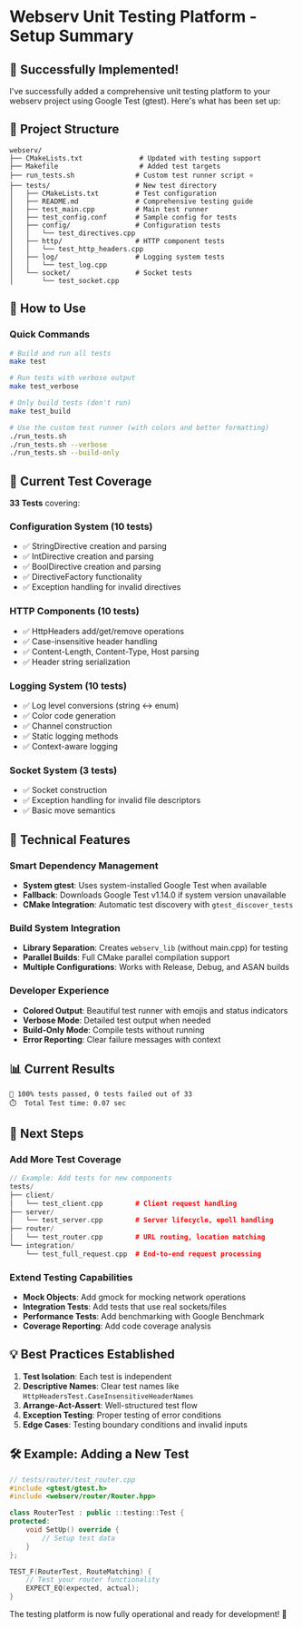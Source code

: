 # Webserv Unit Testing Platform - Setup Summary

## 🎉 Successfully Implemented!

I've successfully added a comprehensive unit testing platform to your webserv project using Google Test (gtest). Here's what has been set up:

## 📁 Project Structure

```
webserv/
├── CMakeLists.txt              # Updated with testing support
├── Makefile                    # Added test targets
├── run_tests.sh               # Custom test runner script ⭐
├── tests/                     # New test directory
│   ├── CMakeLists.txt         # Test configuration
│   ├── README.md              # Comprehensive testing guide
│   ├── test_main.cpp          # Main test runner
│   ├── test_config.conf       # Sample config for tests
│   ├── config/                # Configuration tests
│   │   └── test_directives.cpp
│   ├── http/                  # HTTP component tests
│   │   └── test_http_headers.cpp
│   ├── log/                   # Logging system tests
│   │   └── test_log.cpp
│   └── socket/                # Socket tests
│       └── test_socket.cpp
```

## 🚀 How to Use

### Quick Commands
```bash
# Build and run all tests
make test

# Run tests with verbose output
make test_verbose

# Only build tests (don't run)
make test_build

# Use the custom test runner (with colors and better formatting)
./run_tests.sh
./run_tests.sh --verbose
./run_tests.sh --build-only
```

## 🧪 Current Test Coverage

**33 Tests** covering:

### Configuration System (10 tests)
- ✅ StringDirective creation and parsing
- ✅ IntDirective creation and parsing  
- ✅ BoolDirective creation and parsing
- ✅ DirectiveFactory functionality
- ✅ Exception handling for invalid directives

### HTTP Components (10 tests)
- ✅ HttpHeaders add/get/remove operations
- ✅ Case-insensitive header handling
- ✅ Content-Length, Content-Type, Host parsing
- ✅ Header string serialization

### Logging System (10 tests)  
- ✅ Log level conversions (string ↔ enum)
- ✅ Color code generation
- ✅ Channel construction
- ✅ Static logging methods
- ✅ Context-aware logging

### Socket System (3 tests)
- ✅ Socket construction
- ✅ Exception handling for invalid file descriptors
- ✅ Basic move semantics

## 🔧 Technical Features

### Smart Dependency Management
- **System gtest**: Uses system-installed Google Test when available
- **Fallback**: Downloads Google Test v1.14.0 if system version unavailable
- **CMake Integration**: Automatic test discovery with `gtest_discover_tests`

### Build System Integration  
- **Library Separation**: Creates `webserv_lib` (without main.cpp) for testing
- **Parallel Builds**: Full CMake parallel compilation support
- **Multiple Configurations**: Works with Release, Debug, and ASAN builds

### Developer Experience
- **Colored Output**: Beautiful test runner with emojis and status indicators
- **Verbose Mode**: Detailed test output when needed
- **Build-Only Mode**: Compile tests without running
- **Error Reporting**: Clear failure messages with context

## 📊 Current Results

```
🎯 100% tests passed, 0 tests failed out of 33
⏱️  Total Test time: 0.07 sec
```

## 🔮 Next Steps

### Add More Test Coverage
```cpp
// Example: Add tests for new components
tests/
├── client/
│   └── test_client.cpp        # Client request handling
├── server/  
│   └── test_server.cpp        # Server lifecycle, epoll handling
├── router/
│   └── test_router.cpp        # URL routing, location matching
└── integration/
    └── test_full_request.cpp  # End-to-end request processing
```

### Extend Testing Capabilities
- **Mock Objects**: Add gmock for mocking network operations
- **Integration Tests**: Add tests that use real sockets/files
- **Performance Tests**: Add benchmarking with Google Benchmark
- **Coverage Reporting**: Add code coverage analysis

## 💡 Best Practices Established

1. **Test Isolation**: Each test is independent
2. **Descriptive Names**: Clear test names like `HttpHeadersTest.CaseInsensitiveHeaderNames`
3. **Arrange-Act-Assert**: Well-structured test flow
4. **Exception Testing**: Proper testing of error conditions
5. **Edge Cases**: Testing boundary conditions and invalid inputs

## 🛠️ Example: Adding a New Test

```cpp
// tests/router/test_router.cpp
#include <gtest/gtest.h>
#include <webserv/router/Router.hpp>

class RouterTest : public ::testing::Test {
protected:
    void SetUp() override {
        // Setup test data
    }
};

TEST_F(RouterTest, RouteMatching) {
    // Test your router functionality
    EXPECT_EQ(expected, actual);
}
```

The testing platform is now fully operational and ready for development! 🚀
